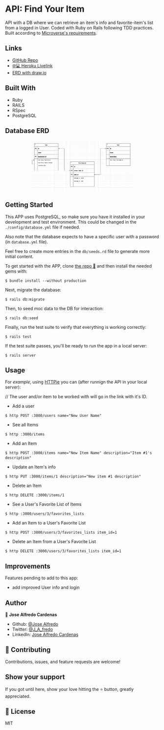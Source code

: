 # API: Find Your Item
API with a DB where we can retrieve an item's info and favorite-item's list from a logged in User. Coded with Ruby on Rails following TDD practices.
Built according to [Microverse's requirements](https://www.notion.so/Final-Capstone-Project-Find-Your-House-9a424802e7dc48eb8ef40e2ac09397d1).

## Links
* [GitHub Repo](https://github.com/NewIncome/find-my-item-api)
* [:globe_with_meridians::computer: Heroku Livelink](https://findmyitem-api.herokuapp.com)
* [ERD with draw.io](https://app.diagrams.net/#W388c734d24bdc20a%2F388C734D24BDC20A!531)

## Built With 

- Ruby
- RAILS
- RSpec
- PostgreSQL

## Database ERD

<div style="text-align: center;">
<img src="app/assets/FinalCap ERD.png" alt="image" style="zoom: 33%;" />
</div>

## Getting Started

This APP uses PostgreSQL, so make sure you have it installed in your development and test environment. This could be changed in the `./config/database.yml` file if needed.

Also note that the database expects to have a specific user with a password (in `database.yml` file).

Feel free to create more entries in the `db/seeds.rd` file to generate more initial content.

To get started with the APP, clone [the repo :blue_book:](https://github.com/NewIncome/find-my-item-api) and then install the needed gems with:

```
$ bundle install --without production
```

Next, migrate the database:

```
$ rails db:migrate
```

Then, to seed moc data to the DB for interaction:

```
$ rails db:seed
```

Finally, run the test suite to verify that everything is working correctly:

```
$ rails test
```

If the test suite passes, you'll be ready to run the app in a local server:

```
$ rails server
```


## Usage

For _example_, using [HTTPie](https://httpie.io/) you can (after runnign the API in your local server):

// The user and/or item to be worked with will go in the link with it's ID.

- Add a user
```
$ http POST :3000/users name="New User Name"
```
- See all Items
```
$ http :3000/items
```
- Add an Item
```
$ http POST :3000/items name="New Item Name" description="Item #1's description"
```
- Update an Item's info
```
$ http PUT :3000/items/1 description="New item #1 description"
```
- Delete an Item
```
$ http DELETE :3000/items/1
```
- See a User's Favorite List of Items
```
$ http :3000/users/3/favorites_lists
```
- Add an Item to a User's Favorite List
```
$ http POST :3000/users/3/favorites_lists item_id=1
```
- Delete an Item from a User's Favorite List
```
$ http DELETE :3000/users/3/favorites_lists item_id=1
```

## Improvements

Features pending to add to this app:
- add improved User info and login

## Author
👤 **Jose Alfredo Cardenas**

- Github: [@Jose Alfredo](https://github.com/NewIncome)
- Twitter: [@J_A_fredo](https://twitter.com/J_A_fredo)
- LinkedIn: [Jose Alfredo Cardenas](https://www.linkedin.com/in/j-alfredo-c/)  

## 🤝 Contributing

Contributions, issues, and feature requests are welcome!

## Show your support

If you got until here, show your love hitting the ⭐️ button, greatly appreciated.

## 📝 License

MIT
